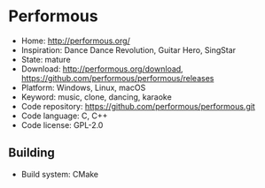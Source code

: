 # Performous

- Home: http://performous.org/
- Inspiration: Dance Dance Revolution, Guitar Hero, SingStar
- State: mature
- Download: http://performous.org/download, https://github.com/performous/performous/releases
- Platform: Windows, Linux, macOS
- Keyword: music, clone, dancing, karaoke
- Code repository: https://github.com/performous/performous.git
- Code language: C, C++
- Code license: GPL-2.0

## Building

- Build system: CMake

